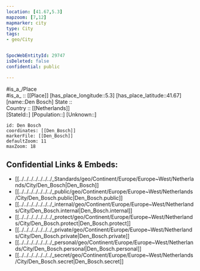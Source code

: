 ```yaml
---
location: [41.67,5.3] 
mapzoom: [7,12] 
mapmarker: city 
type: City
tags:
- geo/City


SpocWebEntityId: 29747
isDeleted: false
confidential: public

---
```

#is_a_/Place  
#is_a_ :: [[Place]] 
[has_place_longitude::5.3] 
[has_place_latitude::41.67] 
[name::Den Bosch] 
State ::  
Country :: [[Netherlands]]  
[StateId::] 
[Population::] 
[Unknown::] 


```leaflet
id: Den Bosch
coordinates: [[Den_Bosch]] 
markerFile: [[Den_Bosch]] 
defaultZoom: 11 
maxZoom: 18
```


## Confidential Links & Embeds: 
- [[../../../../../../../_Standards/geo/Continent/Europe/Europe~West/Netherlands/City/Den_Bosch|Den_Bosch]] 
- [[../../../../../../../_public/geo/Continent/Europe/Europe~West/Netherlands/City/Den_Bosch.public|Den_Bosch.public]] 
- [[../../../../../../../_internal/geo/Continent/Europe/Europe~West/Netherlands/City/Den_Bosch.internal|Den_Bosch.internal]] 
- [[../../../../../../../_protect/geo/Continent/Europe/Europe~West/Netherlands/City/Den_Bosch.protect|Den_Bosch.protect]] 
- [[../../../../../../../_private/geo/Continent/Europe/Europe~West/Netherlands/City/Den_Bosch.private|Den_Bosch.private]] 
- [[../../../../../../../_personal/geo/Continent/Europe/Europe~West/Netherlands/City/Den_Bosch.personal|Den_Bosch.personal]] 
- [[../../../../../../../_secret/geo/Continent/Europe/Europe~West/Netherlands/City/Den_Bosch.secret|Den_Bosch.secret]] 
